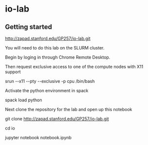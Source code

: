 # io-lab



## Getting started


http://zapad.stanford.edu/GP257/io-lab.git


You will need to do this lab on the SLURM cluster. 


Begin by loging in through Chrome Remote Desktop. 

Then request exclusive access to one of the compute nodes with X11 support

srun  --x11 --pty --exclusive  -p cpu  /bin/bash 

Activate the python environment in spack 

spack load python

Next clone the repository for the lab and open up this notebook


git clone http://zapad.stanford.edu/GP257/io-lab.git

cd io

jupyter notebook notebook.ipynb
